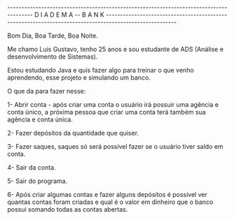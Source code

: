 --------------------------------------------------------------------------------------- D I A D E M A -- B A N K -------------------------------------------------------------------------------------------------------

Bom Dia, Boa Tarde, Boa Noite.

Me chamo Luis Gustavo, tenho 25 anos e sou estudante de ADS (Análise e desenvolvimento de Sistemas).

Estou estudando Java e quis fazer algo para treinar o que venho aprendendo, esse projeto e simulando um banco.

O que da para fazer nesse:

1- Abrir conta - após criar uma conta o usuário irá possuir uma agência e conta único, a próxima pessoa que criar uma conta terá também sua agência e conta única.

2- Fazer depósitos da quantidade que quiser.

3- Fazer saques, saques só será possível fazer se o usuário tiver saldo em conta.

4- Sair da conta.

5- Sair do programa.

6- Após criar algumas contas e fazer alguns depósitos é possível ver quantas contas foram criadas e qual é o valor em dinheiro que o banco possui somando todas as contas abertas.